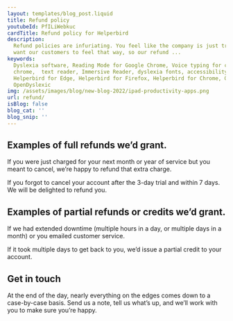 ```yaml
---
layout: templates/blog_post.liquid
title: Refund policy
youtubeId: PfILiWebkuc
cardTitle: Refund policy for Helperbird
description:
  Refund policies are infuriating. You feel like the company is just trying to rip you off. We never
  want our customers to feel that way, so our refund ...
keywords:
  Dyslexia software, Reading Mode for Google Chrome, Voice typing for chrome, Text to speech for
  chrome,  text reader, Immersive Reader, dyslexia fonts, accessibility software, dyslexia software,
  Helperbird for Edge, Helperbird for Firefox, Helperbird for Chrome, Opendyslexic for Chrome,
  OpenDyslexic
img: /assets/images/blog/new-blog-2022/ipad-productivity-apps.png
url: refund/
isBlog: false
blog_cat: ''
blog_snip: ''
---
```


## Examples of full refunds we’d grant.

If you were just charged for your next month or year of service but you meant to cancel, we’re happy
to refund that extra charge.

If you forgot to cancel your account after the 3-day trial and within 7 days. We will be delighted
to refund you.

## Examples of partial refunds or credits we’d grant.

If we had extended downtime (multiple hours in a day, or multiple days in a month) or you emailed
customer service.

If it took multiple days to get back to you, we’d issue a partial credit to your account.

## Get in touch

At the end of the day, nearly everything on the edges comes down to a case-by-case basis. Send us a
note, tell us what’s up, and we’ll work with you to make sure you’re happy.
